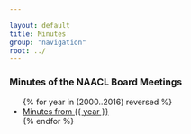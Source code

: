 ```yaml
---

layout: default
title: Minutes
group: "navigation"
root: ../
---
```


### Minutes of the NAACL Board Meetings

<ul>
{% for year in (2000..2016) reversed %}

<li>
<a href="{{ site.baseurl }}/minutes/{{ year }}/index.html">Minutes from {{ year }}</a>

</li>
{% endfor %}

</ul>

